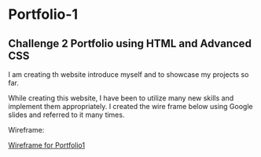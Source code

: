 # Portfolio-1

## Challenge 2 Portfolio using HTML and Advanced CSS

I am creating th website introduce myself and to showcase my projects so far.

While creating this website, I have been to utilize many new skills and implement them appropriately.  I created the wire frame below using Google slides and referred to it many times.

Wireframe:

[Wireframe for Portfolio1](/assets/images/Google%20Slide%20Mockup.png)



